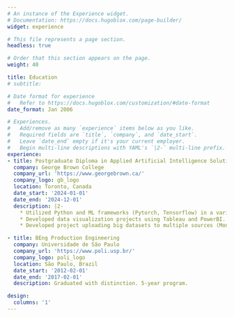 ```yaml
---
# An instance of the Experience widget.
# Documentation: https://docs.hugoblox.com/page-builder/
widget: experience

# This file represents a page section.
headless: true

# Order that this section appears on the page.
weight: 40

title: Education
# subtitle:

# Date format for experience
#   Refer to https://docs.hugoblox.com/customization/#date-format
date_format: Jan 2006

# Experiences.
#   Add/remove as many `experience` items below as you like.
#   Required fields are `title`, `company`, and `date_start`.
#   Leave `date_end` empty if it's your current employer.
#   Begin multi-line descriptions with YAML's `|2-` multi-line prefix.
experience:
- title: Postgraduate Diploma in Applied Artificial Intelligence Solutions Development
  company: George Brown College
  company_url: 'https://www.georgebrown.ca/'
  company_logo: gb_logo
  location: Toronto, Canada
  date_start: '2024-01-01'
  date_end: '2024-12-01'
  description: |2-
    * Utilized Python and ML frameworks (Pytorch, Tensorflow) in a variety of datasets (structured and unstructured), to develop AI projects such as motion detection, audio to text conversion, classification and regression algorithms and text summarization.
    * Developed data visualization projects using Tableau and PowerBI.
    * Developed project uploading big datasets to multiple sources (MongoDB, Snowflake and Hive) and joining them with Pyspark.

- title: BEng Production Engineering
  company: Universidade de São Paulo
  company_url: 'https://www.poli.usp.br/'
  company_logo: poli_logo
  location: São Paulo, Brazil
  date_start: '2012-02-01'
  date_end: '2017-02-01'
  description: Graduated with distinction. 5-year program.

design:
  columns: '1'
---
```

